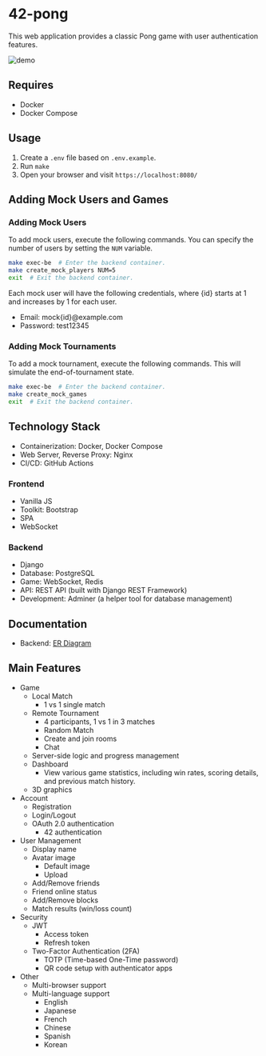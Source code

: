 # 42-pong

This web application provides a classic Pong game with user authentication features.

![demo](images/demo.gif)

## Requires

- Docker
- Docker Compose

## Usage

1. Create a `.env` file based on `.env.example`.
2. Run `make`
3. Open your browser and visit `https://localhost:8080/`

## Adding Mock Users and Games

### Adding Mock Users

To add mock users, execute the following commands. You can specify the number of users by setting the `NUM` variable.

```sh
make exec-be  # Enter the backend container.
make create_mock_players NUM=5
exit  # Exit the backend container.
```

Each mock user will have the following credentials, where {id} starts at 1 and increases by 1 for each user.

- Email: mock{id}@example.com
- Password: test12345

### Adding Mock Tournaments

To add a mock tournament, execute the following commands. This will simulate the end-of-tournament state.

```sh
make exec-be  # Enter the backend container.
make create_mock_games
exit  # Exit the backend container.
```

## Technology Stack

- Containerization: Docker, Docker Compose
- Web Server, Reverse Proxy: Nginx
- CI/CD: GitHub Actions

### Frontend

- Vanilla JS
- Toolkit: Bootstrap
- SPA
- WebSocket

### Backend

- Django
- Database: PostgreSQL
- Game: WebSocket, Redis
- API: REST API (built with Django REST Framework)
- Development: Adminer (a helper tool for database management)

## Documentation

- Backend: [ER Diagram](https://github.com/42-pong/42-pong/wiki/Backend:-ER%E5%9B%B3)

## Main Features

- Game
  - Local Match
    - 1 vs 1 single match
  - Remote Tournament
    - 4 participants, 1 vs 1 in 3 matches
    - Random Match
    - Create and join rooms
    - Chat
  - Server-side logic and progress management
  - Dashboard
    - View various game statistics, including win rates, scoring details, and previous match history.
  - 3D graphics
- Account
  - Registration
  - Login/Logout
  - OAuth 2.0 authentication
    - 42 authentication
- User Management
  - Display name
  - Avatar image
    - Default image
    - Upload
  - Add/Remove friends
  - Friend online status
  - Add/Remove blocks
  - Match results (win/loss count)
- Security
  - JWT
    - Access token
    - Refresh token
  - Two-Factor Authentication (2FA)
    - TOTP (Time-based One-Time password)
    - QR code setup with authenticator apps
- Other
  - Multi-browser support
  - Multi-language support
    - English
    - Japanese
    - French
    - Chinese
    - Spanish
    - Korean

